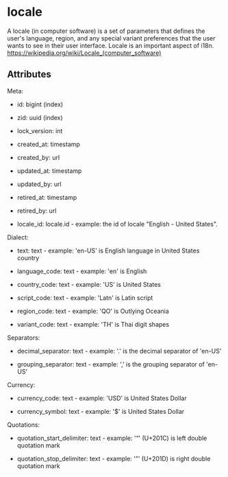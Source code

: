 # locale

A locale (in computer software) is a set of parameters that defines the user's language, region, and any special variant preferences that the user wants to see in their user interface.
Locale is an important aspect of i18n.
https://wikipedia.org/wiki/Locale_(computer_software)



## Attributes

Meta:

* id: bigint (index)

* zid: uuid (index)

* lock_version: int

* created_at: timestamp

* created_by: url

* updated_at: timestamp

* updated_by: url

* retired_at: timestamp

* retired_by: url

* locale_id: locale.id - example: the id of locale "English - United States".

Dialect:

* text: text - example: 'en-US' is English language in United States country

* language_code: text - example: 'en' is English

* country_code: text - example: 'US' is United States

* script_code: text - example: 'Latn' is Latin script

* region_code: text - example: 'QO' is Outlying Oceania

* variant_code: text - example: 'TH' is Thai digit shapes

Separators:

* decimal_separator: text - example: '.' is the decimal separator of 'en-US'

* grouping_separator: text - example: ',' is the grouping separator of 'en-US'

Currency:

* currency_code: text - example: 'USD' is United States Dollar

* currency_symbol: text - example: '$' is United States Dollar

Quotations:

* quotation_start_delimiter: text - example: '“' (U+201C) is left double quotation mark

* quotation_stop_delimiter: text - example: '”' (U+201D) is right double quotation mark

